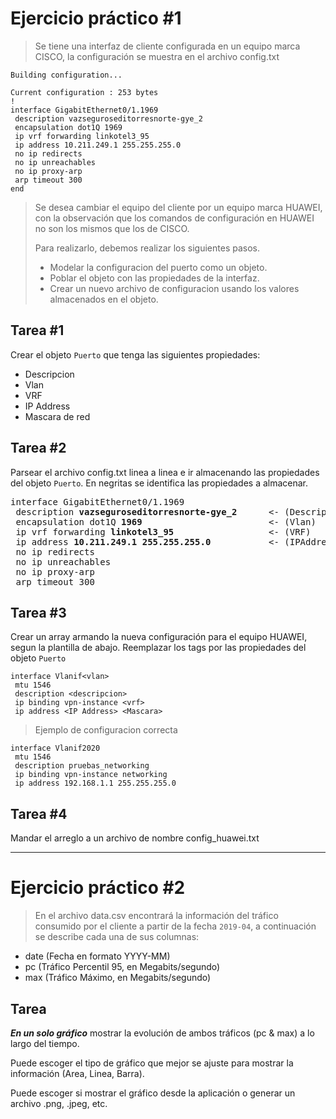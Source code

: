 # Ejercicio práctico #1
> Se tiene una interfaz de cliente configurada en un equipo marca CISCO, la configuración se muestra en el archivo config.txt
```
Building configuration...

Current configuration : 253 bytes
!
interface GigabitEthernet0/1.1969
 description vazseguroseditorresnorte-gye_2
 encapsulation dot1Q 1969
 ip vrf forwarding linkotel3_95
 ip address 10.211.249.1 255.255.255.0
 no ip redirects
 no ip unreachables
 no ip proxy-arp
 arp timeout 300
end
```
> Se desea cambiar el equipo del cliente por un equipo marca HUAWEI, con la observación que los comandos de configuración en HUAWEI no son los mismos que los de CISCO.
>
> Para realizarlo, debemos realizar los siguientes pasos.
> - Modelar la configuracion del puerto como un objeto.
> - Poblar el objeto con las propiedades de la interfaz.
> - Crear un nuevo archivo de configuracion usando los valores almacenados en el objeto.
>

## Tarea #1
Crear el objeto `Puerto` que tenga las siguientes propiedades: 
- Descripcion
- Vlan
- VRF
- IP Address
- Mascara de red

## Tarea #2
Parsear el archivo config.txt linea a linea e ir almacenando las propiedades del objeto `Puerto`. En negritas se identifica las propiedades a almacenar.
<pre>
interface GigabitEthernet0/1.1969
 description <b>vazseguroseditorresnorte-gye_2</b>      <- (Descripcion) 
 encapsulation dot1Q <b>1969</b>                        <- (Vlan)
 ip vrf forwarding <b>linkotel3_95</b>                  <- (VRF)
 ip address <b>10.211.249.1</b> <b>255.255.255.0</b>           <- (IPAddress & Mascara)
 no ip redirects
 no ip unreachables
 no ip proxy-arp
 arp timeout 300
</pre>

## Tarea #3
Crear un array armando la nueva configuración para el equipo HUAWEI, segun la plantilla de abajo. Reemplazar los tags por las propiedades del objeto `Puerto`
```
interface Vlanif<vlan>
 mtu 1546
 description <descripcion>
 ip binding vpn-instance <vrf>
 ip address <IP Address> <Mascara>
```
> Ejemplo de configuracion correcta
```
interface Vlanif2020
 mtu 1546
 description pruebas_networking
 ip binding vpn-instance networking
 ip address 192.168.1.1 255.255.255.0
```

## Tarea #4
Mandar el arreglo a un archivo de nombre config_huawei.txt

***

# Ejercicio práctico #2
> En el archivo data.csv encontrará la información del tráfico consumido por el cliente a partir de la fecha `2019-04`, a continuación se describe cada una de sus columnas:
- date (Fecha en formato YYYY-MM)
- pc (Tráfico Percentil 95, en Megabits/segundo)
- max (Tráfico Máximo, en Megabits/segundo)

## Tarea
***En un solo gráfico*** mostrar la evolución de ambos tráficos (pc & max) a lo largo del tiempo. 

Puede escoger el tipo de gráfico que mejor se ajuste para mostrar la información (Area, Linea, Barra).

Puede escoger si mostrar el gráfico desde la aplicación o generar un archivo .png, .jpeg, etc.
